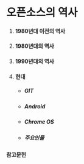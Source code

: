 # 오픈소스의 역사

1. #### 1980년대 이전의 역사
2. #### 1980년대의 역사
3. #### 1990년대의 역사
4. #### 현대

   * ##### GIT
   * ##### Android
   * ##### Chrome OS
   * ##### 주요인물

#### 참고문헌



